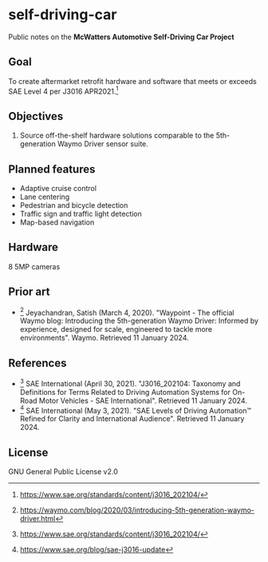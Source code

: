 # self-driving-car
Public notes on the **McWatters Automotive Self-Driving Car Project**

## Goal
To create aftermarket retrofit hardware and software that meets or exceeds SAE Level 4 per J3016 APR2021.[^1]

## Objectives
1. Source off-the-shelf hardware solutions comparable to the 5th-generation Waymo Driver sensor suite.

## Planned features
* Adaptive cruise control
* Lane centering
* Pedestrian and bicycle detection
* Traffic sign and traffic light detection
* Map-based navigation

## Hardware
8 5MP cameras

## Prior art
* [^2] Jeyachandran, Satish (March 4, 2020). "Waypoint - The official Waymo blog: Introducing the 5th-generation Waymo Driver: Informed by experience, designed for scale, engineered to tackle more environments". Waymo. Retrieved 11 January 2024.

## References
* [^1] SAE International (April 30, 2021). "J3016_202104: Taxonomy and Definitions for Terms Related to Driving Automation Systems for On-Road Motor Vehicles - SAE International". Retrieved 11 January 2024.
* [^3] SAE International (May 3, 2021). "SAE Levels of Driving Automation™ Refined for Clarity and International Audience". Retrieved 11 January 2024.

## License
GNU General Public License v2.0

[^1]: https://www.sae.org/standards/content/j3016_202104/
[^2]: https://waymo.com/blog/2020/03/introducing-5th-generation-waymo-driver.html
[^3]: https://www.sae.org/blog/sae-j3016-update
